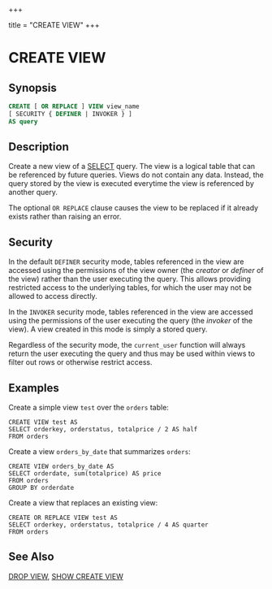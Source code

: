 +++

title = "CREATE VIEW"
+++

CREATE VIEW
===========

Synopsis
--------

``` sql
CREATE [ OR REPLACE ] VIEW view_name
[ SECURITY { DEFINER | INVOKER } ]
AS query
```

Description
-----------

Create a new view of a [SELECT](./select.md) query. The view is a logical table that can be referenced by future queries. Views do not contain any data. Instead, the query stored by the view is executed everytime the view is referenced by another query.

The optional `OR REPLACE` clause causes the view to be replaced if it already exists rather than raising an error.

Security
--------

In the default `DEFINER` security mode, tables referenced in the view are accessed using the permissions of the view owner (the *creator* or *definer* of the view) rather than the user executing the query. This allows providing restricted access to the underlying tables, for which the user may not be allowed to access directly.

In the `INVOKER` security mode, tables referenced in the view are accessed using the permissions of the user executing the query (the *invoker* of the view). A view created in this mode is simply a stored
query.

Regardless of the security mode, the `current_user` function will always return the user executing the query and thus may be used within views to filter out rows or otherwise restrict access.

Examples
--------

Create a simple view `test` over the `orders` table:

    CREATE VIEW test AS
    SELECT orderkey, orderstatus, totalprice / 2 AS half
    FROM orders

Create a view `orders_by_date` that summarizes `orders`:

    CREATE VIEW orders_by_date AS
    SELECT orderdate, sum(totalprice) AS price
    FROM orders
    GROUP BY orderdate

Create a view that replaces an existing view:

    CREATE OR REPLACE VIEW test AS
    SELECT orderkey, orderstatus, totalprice / 4 AS quarter
    FROM orders

See Also
--------

[DROP VIEW](./drop-view.md), [SHOW CREATE VIEW](./show-create-view.md)
